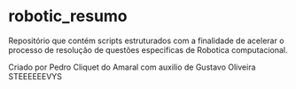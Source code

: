 # robotic_resumo



Repositório que contém scripts estruturados com a finalidade de acelerar o processo de resolução de questões especificas de Robotica computacional.



Criado por Pedro Cliquet do Amaral com auxilio de Gustavo Oliveira STEEEEEEVYS
